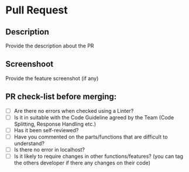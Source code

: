 # Pull Request

## Description
Provide the description about the PR

## Screenshoot
Provide the feature screenshot (if any)

## PR check-list before merging:
- [ ] Are there no errors when checked using a Linter?
- [ ] Is it in suitable with the Code Guideline agreed by the Team (Code Splitting, Response Handling etc.)
- [ ] Has it been self-reviewed?
- [ ] Have you commented on the parts/functions that are difficult to understand?
- [ ] Is there no error in localhost?
- [ ] Is it likely to require changes in other functions/features? (you can tag the others developer if there any changes on their code)
